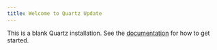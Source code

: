 ```yaml
---
title: Welcome to Quartz Update
---
```


This is a blank Quartz installation.
See the [documentation](https://quartz.jzhao.xyz) for how to get started.
